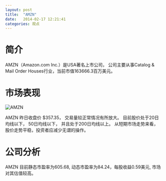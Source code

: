 ```yaml
---
layout: post
title:  "AMZN"
date:   2014-02-17 12:21:41
categories: 观点
---
```


# 简介
AMZN（Amazon.com Inc.）是USA著名上市公司，
公司主要从事Catalog & Mail Order Houses行业，当前市值163666.3百万美元。

# 市场表现

![AMZN](http://finviz.com/chart.ashx?t=AMZN&ty=c&ta=1&p=d&s=l)

AMZN 昨日收盘价 $357.35，
交易量较正常情况有所放大。
目前股价处于20日均线以下，
50日均线以下，
并且处于200日均线以上。
从短期市场走势来看，
股价走势平稳，投资者应减少无谓的操作。

# 公司分析
AMZN 目前静态市盈率为605.68, 动态市盈率为84.24，每股收益0.59美元,
市场对其估值较高。
